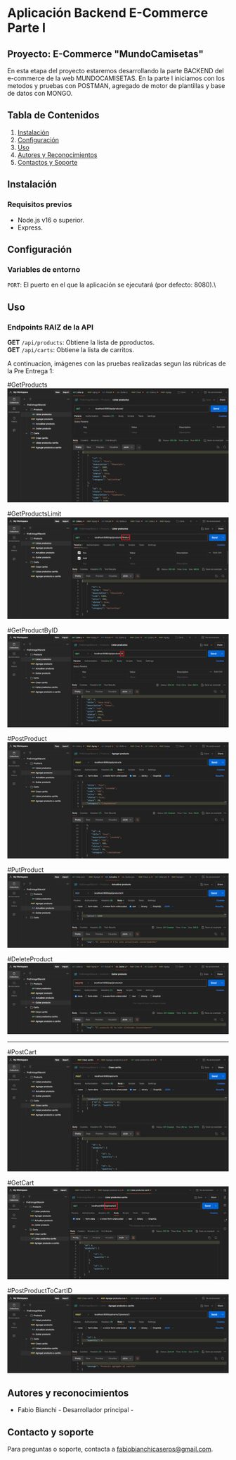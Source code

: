 # Aplicación Backend E-Commerce **Parte I**

## Proyecto: E-Commerce "MundoCamisetas"

En esta etapa del proyecto estaremos desarrollando la parte BACKEND del e-commerce de la web MUNDOCAMISETAS.
En la parte I iniciamos con los metodos y pruebas con POSTMAN, agregado de motor de plantillas y base de datos con MONGO.

## Tabla de Contenidos
1. [Instalación](#instalación)
2. [Configuración](#configuración)
3. [Uso](#uso)
4. [Autores y Reconocimientos](#autores-y-reconocimientos)
5. [Contactos y Soporte](#contactos-y-soporte)

## Instalación
### Requisitos previos
- Node.js v16 o superior.
- Express.


## Configuración
### Variables de entorno
`PORT`: El puerto en el que la aplicación se ejecutará (por defecto: 8080).\


## Uso
### Endpoints RAIZ de la API
**GET** `/api/products`: Obtiene la lista de pproductos.\
**GET** `/api/carts`: Obtiene la lista de carritos.

A continuacion, imágenes con las pruebas realizadas segun las rúbricas de la Pre Entrega 1:

#GetProducts
![GetProducts](./public/GetProducts.png)

#GetProductsLimit
![GetProductsLimit](./public/GetProductLimit.png)

#GetProductByID
![GetProductByID](./public/GetProductByID.png)

#PostProduct
![PostProduct](./public/PostNewProduct.png)

#PutProduct
![PutProduct](./public/PutProduct.png)

#DeleteProduct
![DeleteProduct](./public/DeleteProduct.png)


------------


#PostCart
![PostCart](./public/PostCart.png)

#GetCart
![GetCartByID](./public/GetCartByID.png)

#PostProductToCartID
![PostProductToCartID](./public/PostProductToCartID.png)


## Autores y reconocimientos
* Fabio Bianchi - Desarrollador principal - 

## Contacto y soporte
Para preguntas o soporte, contacta a fabiobianchicaseros@gmail.com.

